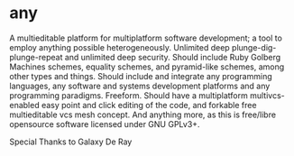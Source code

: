 # any
A multieditable platform for multiplatform software development; a tool to employ anything possible heterogeneously. Unlimited deep plunge-dig-plunge-repeat and unlimited deep security. Should include Ruby Golberg Machines schemes, equality schemes, and pyramid-like schemes, among other types and things. Should include and integrate any programming languages, any software and systems development platforms and any programming paradigms. Freeform. Should have a multiplatform multivcs-enabled easy point and click editing of the code, and forkable free multieditable vcs mesh concept. And anything more, as this is free/libre opensource software licensed under GNU GPLv3+.



Special Thanks to Galaxy De Ray
